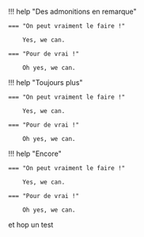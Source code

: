 !!! help "Des admonitions en remarque"

    === "On peut vraiment le faire !"

        Yes, we can.

    === "Pour de vrai !"

        Oh yes, we can.

!!! help "Toujours plus"

    === "On peut vraiment le faire !"

        Yes, we can.

    === "Pour de vrai !"

        Oh yes, we can.

!!! help "Encore"

    === "On peut vraiment le faire !"

        Yes, we can.

    === "Pour de vrai !"

        Oh yes, we can.

et hop un test